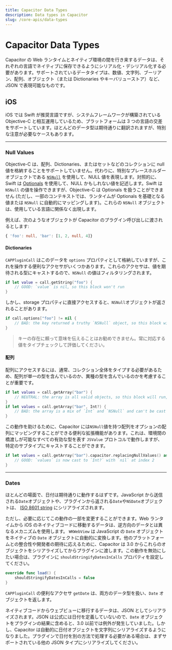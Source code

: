 ```yaml
---
title: Capacitor Data Types
description: Data types in Capacitor
slug: /core-apis/data-types
---
```


# Capacitor Data Types

Capacitor の Web ランタイムとネイティブ環境の間を行き来するデータは、それぞれの言語でネイティブに保存できるようにシリアル化・デシリアル化する必要があります。サポートされているデータタイプは、数値、文字列、ブーリアン、配列、オブジェクト（または Dictionaries やキーバリューストア）など、JSON で表現可能なものです。

## iOS

iOS では Swift が推奨言語ですが、システムフレームワークが構築されている Objective-C と相互運用しているため、プラットフォームは 3 つの言語の交差をサポートしています。ほとんどのデータ型は期待通りに翻訳されますが、特別な注意が必要なケースもあります。

---

### Null Values

Objective-C は、配列、Dictionaries、またはセットなどのコレクションに null 値を格納することをサポートしていません。代わりに、特別なプレースホルダーオブジェクトである [`NSNull`](https://developer.apple.com/documentation/foundation/nsnull?language=objc) を使用して、NULL 値を表現します。対照的に、Swift は [Optionals](https://docs.swift.org/swift-book/LanguageGuide/TheBasics.html) を使用して、NULL かもしれない値を記述します。Swift は `NSNull` の値を操作できますが、Objective-C は Optionals を扱うことができません (ただし、一部のコンテキストでは、ランタイムが Optionals を基礎となる値または `NSNull` に自動的にマッピングします)。これらの `NSNull` オブジェクトは、使用している言語に関係なく出現します。

例えば、次のようなオブジェクトが Capacitor のプラグイン呼び出しに渡されるとします:

```typescript
{ 'foo': null, 'bar': [1, 2, null, 4]}
```

#### Dictionaries

`CAPPluginCall` はこのデータを `options` プロパティとして格納していますが、これを操作する便利なアクセサがいくつかあります。これらのアクセサは、値を期待される型にキャストするので、`NSNull` の値はフィルタリングされます。

```swift
if let value = call.getString("foo") {
    // GOOD: `value` is nil, so this block won't run
}
```

しかし、storage プロパティに直接アクセスすると、`NSNull`オブジェクトが返されることがあります。

```swift
if call.options["foo"] != nil {
    // BAD: the key returned a truthy `NSNull` object, so this block will run
}
```

> キーの存在に頼って意味を伝えることはお勧めできません。常に対応する値をタイプチェックして評価してください。

#### 配列

配列にアクセスするには、通常、コレクション全体をタイプする必要があるため、配列が単一の型を含んでいるのか、異種の型を含んでいるのかを考慮することが重要です。

```swift
if let values = call.getArray("bar") {
    // NEUTRAL: the array is all valid objects, so this block will run, but each value will need to be typed individually
}
if let values = call.getArray("bar", Int?) {
    // BAD: the array is a mix of `Int` and `NSNull` and can't be cast to `Int?`, so this block won't run
}
```

この動作を助けるために、Capacitor には`NSNull`値を持つ配列をオプションの配列にマッピングすることができる便利な拡張機能があります。これは、環境間の橋渡しが可能なすべての有効な型を表す `JSValue` プロトコルで動作しますが、特定のサブタイプにキャストすることができます。

```swift
if let values = call.getArray("bar").capacitor.replacingNullValues() as? [Int?] {
    // GOOD: `values` is now cast to `Int?` with `nil` at index 2
}
```

---

### Dates

ほとんどの場面で、日付は期待通りに動作するはずです。JavaScript から送信される`Date`オブジェクトや、プラグインから返される`Date`や`NSDate`オブジェクトは、 [ISO 8601 string](https://www.iso.org/iso-8601-date-and-time-format.html) にシリアライズされます。

ただし、必要に応じてこの動作の一部を変更することができます。Web ランタイムから iOS のネイティブコードに移動するデータは、逆方向のデータとは異なるメカニズムを使用します。 `WKWebView` は JavaScript の `Date` オブジェクトをネイティブの `Date` オブジェクトに自動的に変換します。他のプラットフォームとの整合性や開発者の期待に応えるために、Capacitor は 3.0 からこれらのオブジェクトをシリアライズしてからプラグインに渡します。この動作を無効にしたい場合は、プラグインに `shouldStringifyDatesInCalls` プロパティを設定してください。

```swift
override func load() {
    shouldStringifyDatesInCalls = false
}
```

`CAPPluginCall` の便利なアクセサ `getDate` は、両方のデータ型を扱い、`Date` オブジェクトを返します。

ネイティブコードからウェブビューに移行するデータは、JSON としてシリアライズされます。JSON は公式には日付を定義していないので、`Date` オブジェクトをプラグインの結果に含めると、3.0 以前では例外が発生していました。しかし、Capacitor は自動的に日付オブジェクトを文字列にシリアライズするようになりました。プラグインで日付を別の方法で処理する必要がある場合は、まずサポートされている他の JSON タイプにシリアライズしてください。
